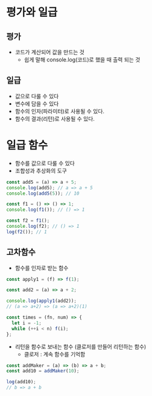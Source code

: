 # 평가와 일급

## 평가

- 코드가 계산되어 값을 만드는 것
  - 쉽게 말해 console.log(코드)로 했을 때 출력 되는 것

## 일급

- 값으로 다룰 수 있다
- 변수에 담을 수 있다
- 함수의 인자(파라미터)로 사용될 수 있다.
- 함수의 결과(리턴)로 사용될 수 있다.

# 일급 함수

- 함수를 값으로 다룰 수 있다
- 조합성과 추상화의 도구

```javascript
const add5 = (a) => a + 5;
console.log(add5); // a => a + 5
console.log(add5(5)); // 10

const f1 = () => () => 1;
console.log(f1()); // () => 1

const f2 = f1();
console.log(f2); // () => 1
log(f2()); // 1
```

## 고차함수

- 함수를 인자로 받는 함수

```javascript
const apply1 = (f) => f(1);

const add2 = (a) => a + 2;

console.log(apply1(add2));
// (a => a+2) => (a => a+2)(1)
```

```javascript
const times = (fn, num) => {
  let i = -1;
  while (++i < n) f(i);
};
```

- 리턴을 함수로 보내는 함수 (클로저를 만들어 리턴하는 함수)
  - 클로저 : 계속 함수를 기억함

```js
const addMaker = (a) => (b) => a + b;
const add10 = addMaker(10);

log(add10);
// b => a + b
```


